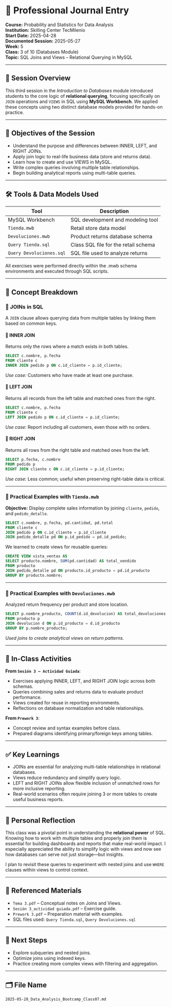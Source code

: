 # 🧾 Professional Journal Entry  
**Course:** Probability and Statistics for Data Analysis  
**Institution:** Skilling Center TecMilenio  
**Start Date:** 2025-04-28  
**Documented Session:** 2025-05-27  
**Week:** 5  
**Class:** 3 of 10 (Databases Module)  
**Topic:** SQL Joins and Views – Relational Querying in MySQL  

---

## 📌 Session Overview
This third session in the *Introduction to Databases* module introduced students to the core logic of **relational querying**, focusing specifically on `JOIN` operations and `VIEWS` in SQL using **MySQL Workbench**. We applied these concepts using two distinct database models provided for hands-on practice.

---

## 🎯 Objectives of the Session

- Understand the purpose and differences between INNER, LEFT, and RIGHT JOINs.
- Apply join logic to real-life business data (store and returns data).
- Learn how to create and use VIEWS in MySQL.
- Write complex queries involving multiple table relationships.
- Begin building analytical reports using multi-table queries.

---

## 🛠️ Tools & Data Models Used

| Tool                  | Description                                  |
|-----------------------|----------------------------------------------|
| MySQL Workbench      | SQL development and modeling tool            |
| `Tienda.mwb`         | Retail store data model                      |
| `Devoluciones.mwb`   | Product returns database schema              |
| `Query Tienda.sql`   | Class SQL file for the retail schema         |
| `Query Devoluciones.sql` | SQL file used to analyze returns        |

All exercises were performed directly within the .mwb schema environments and executed through SQL scripts.

---

## 📘 Concept Breakdown

### 🔗 JOINs in SQL

A `JOIN` clause allows querying data from multiple tables by linking them based on common keys.

#### 🔹 INNER JOIN
Returns only the rows where a match exists in both tables.
```sql
SELECT c.nombre, p.fecha
FROM cliente c
INNER JOIN pedido p ON c.id_cliente = p.id_cliente;
```
*Use case:* Customers who have made at least one purchase.

#### 🔹 LEFT JOIN
Returns all records from the left table and matched ones from the right.
```sql
SELECT c.nombre, p.fecha
FROM cliente c
LEFT JOIN pedido p ON c.id_cliente = p.id_cliente;
```
*Use case:* Report including all customers, even those with no orders.

#### 🔹 RIGHT JOIN
Returns all rows from the right table and matched ones from the left.
```sql
SELECT p.fecha, c.nombre
FROM pedido p
RIGHT JOIN cliente c ON c.id_cliente = p.id_cliente;
```
*Use case:* Less common; useful when preserving right-table data is critical.

---

### 🧩 Practical Examples with `Tienda.mwb`

**Objective:** Display complete sales information by joining `cliente`, `pedido`, and `pedido_detalle`.
```sql
SELECT c.nombre, p.fecha, pd.cantidad, pd.total
FROM cliente c
JOIN pedido p ON c.id_cliente = p.id_cliente
JOIN pedido_detalle pd ON p.id_pedido = pd.id_pedido;
```
We learned to create views for reusable queries:
```sql
CREATE VIEW vista_ventas AS
SELECT producto.nombre, SUM(pd.cantidad) AS total_vendido
FROM producto
JOIN pedido_detalle pd ON producto.id_producto = pd.id_producto
GROUP BY producto.nombre;
```

---

### 🔁 Practical Examples with `Devoluciones.mwb`

Analyzed return frequency per product and store location.
```sql
SELECT p.nombre_producto, COUNT(d.id_devolucion) AS total_devoluciones
FROM producto p
JOIN devolucion d ON p.id_producto = d.id_producto
GROUP BY p.nombre_producto;
```
*Used joins to create analytical views on return patterns.*

---

## 📝 In-Class Activities

**From `Sesión 3 – Actividad Guiada`**:
- Exercises applying INNER, LEFT, and RIGHT JOIN logic across both schemas.
- Queries combining sales and returns data to evaluate product performance.
- Views created for reuse in reporting environments.
- Reflections on database normalization and table relationships.

**From `Prework 3`**:
- Concept review and syntax examples before class.
- Prepared diagrams identifying primary/foreign keys among tables.

---

## ✅ Key Learnings

- JOINs are essential for analyzing multi-table relationships in relational databases.
- Views reduce redundancy and simplify query logic.
- LEFT and RIGHT JOINs allow flexible inclusion of unmatched rows for more inclusive reporting.
- Real-world scenarios often require joining 3 or more tables to create useful business reports.

---

## 🧠 Personal Reflection

This class was a pivotal point in understanding the **relational power** of SQL. Knowing how to work with multiple tables and properly join them is essential for building dashboards and reports that make real-world impact. I especially appreciated the ability to simplify logic with views and now see how databases can serve not just storage—but insights.

I plan to revisit these queries to experiment with nested joins and use `WHERE` clauses within views to control context.

---

## 📎 Referenced Materials

- `Tema 3.pdf` – Conceptual notes on Joins and Views.
- `Sesión 3_actividad guiada.pdf` – Exercise guide.
- `Prework 3.pdf` – Preparation material with examples.
- SQL files used: `Query Tienda.sql`, `Query Devoluciones.sql`

---

## 🧭 Next Steps
- Explore subqueries and nested joins.
- Optimize joins using indexed keys.
- Practice creating more complex views with filtering and aggregation.

---

## 🗂️ File Name
`2025-05-28_Data_Analysis_Bootcamp_Class07.md`
